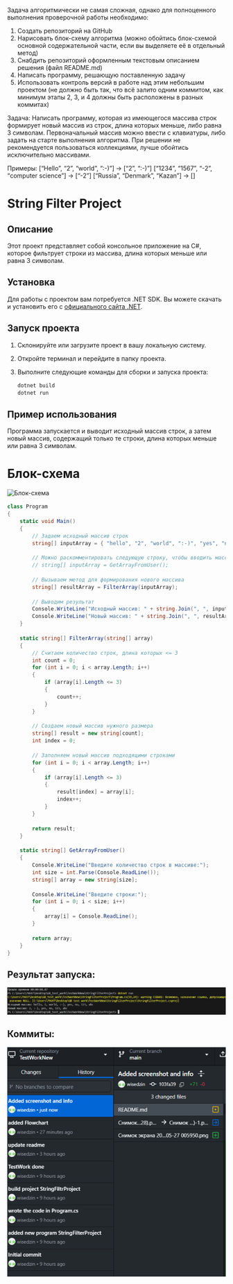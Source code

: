 Задача алгоритмически не самая сложная, однако для полноценного выполнения проверочной работы необходимо:

1. Создать репозиторий на GitHub
2. Нарисовать блок-схему алгоритма (можно обойтись блок-схемой основной содержательной части, если вы выделяете её в отдельный метод)
3. Снабдить репозиторий оформленным текстовым описанием решения (файл README.md)
4. Написать программу, решающую поставленную задачу
5. Использовать контроль версий в работе над этим небольшим проектом (не должно быть так, что всё залито одним коммитом, как минимум этапы 2, 3, и 4 должны быть расположены в разных коммитах)

Задача: Написать программу, которая из имеющегося массива строк формирует новый массив из строк, длина которых меньше, либо равна 3 символам. Первоначальный массив можно ввести с клавиатуры, либо задать на старте выполнения алгоритма. При решении не рекомендуется пользоваться коллекциями, лучше обойтись исключительно массивами.

Примеры:
[“Hello”, “2”, “world”, “:-)”] → [“2”, “:-)”]
[“1234”, “1567”, “-2”, “computer science”] → [“-2”]
[“Russia”, “Denmark”, “Kazan”] → []
 
 # String Filter Project

## Описание

Этот проект представляет собой консольное приложение на C#, которое фильтрует строки из массива, длина которых меньше или равна 3 символам. 

## Установка

Для работы с проектом вам потребуется .NET SDK. Вы можете скачать и установить его с [официального сайта .NET](https://dotnet.microsoft.com/download).

## Запуск проекта

1. Склонируйте или загрузите проект в вашу локальную систему.
2. Откройте терминал и перейдите в папку проекта.
3. Выполните следующие команды для сборки и запуска проекта:

   ```sh
   dotnet build
   dotnet run

## Пример использования

Программа запускается и выводит исходный массив строк, а затем новый массив, содержащий только те строки, длина которых меньше или равна 3 символам.

# Блок-схема

![Блок-схема](<Снимок экрана (28)-1.png>)

```C#
class Program
{
    static void Main()
    {
        // Задаем исходный массив строк
        string[] inputArray = { "hello", "2", "world", ":-)", "yes", "no", "123", "abc" };

        // Можно раскомментировать следующую строку, чтобы вводить массив с клавиатуры
        // string[] inputArray = GetArrayFromUser();

        // Вызываем метод для формирования нового массива
        string[] resultArray = FilterArray(inputArray);

        // Выводим результат
        Console.WriteLine("Исходный массив: " + string.Join(", ", inputArray));
        Console.WriteLine("Новый массив: " + string.Join(", ", resultArray));
    }

    static string[] FilterArray(string[] array)
    {
        // Считаем количество строк, длина которых <= 3
        int count = 0;
        for (int i = 0; i < array.Length; i++)
        {
            if (array[i].Length <= 3)
            {
                count++;
            }
        }

        // Создаем новый массив нужного размера
        string[] result = new string[count];
        int index = 0;

        // Заполняем новый массив подходящими строками
        for (int i = 0; i < array.Length; i++)
        {
            if (array[i].Length <= 3)
            {
                result[index] = array[i];
                index++;
            }
        }

        return result;
    }

    static string[] GetArrayFromUser()
    {
        Console.WriteLine("Введите количество строк в массиве:");
        int size = int.Parse(Console.ReadLine());
        string[] array = new string[size];

        Console.WriteLine("Введите строки:");
        for (int i = 0; i < size; i++)
        {
            array[i] = Console.ReadLine();
        }

        return array;
    }
}
```
## Результат запуска:
![Скриншот терминала](<Снимок экрана 2024-05-27 005950.png>)

## Коммиты:
![Скриншот Коммитов с ГитХаба](<Снимок экрана 2024-05-27 010314.png>)